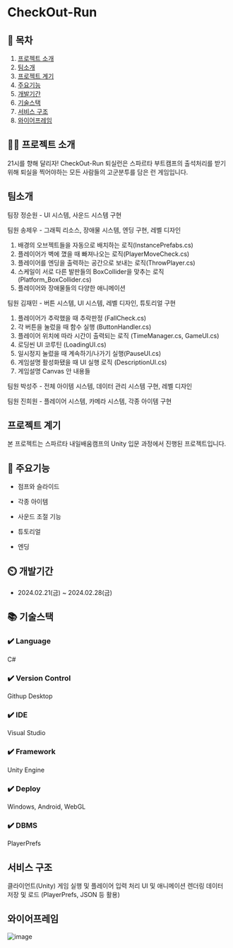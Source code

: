 # CheckOut-Run

## 📖 목차
1. [프로젝트 소개](#프로젝트-소개)
2. [팀소개](#팀소개)
3. [프로젝트 계기](#프로젝트-계기)
4. [주요기능](#주요기능)
5. [개발기간](#개발기간)
6. [기술스택](#기술스택)
7. [서비스 구조](#서비스-구조)
8. [와이어프레임](#와이어프레임)
    
## 👨‍🏫 프로젝트 소개
21시를 향해 달리자!
CheckOut-Run 퇴실런은 스파르타 부트캠프의 출석처리를 받기 위해 퇴실을 찍어야하는 모든 사람들의 고군분투를 담은 런 게임입니다.

## 팀소개
팀장 정순원 - UI 시스템, 사운드 시스템 구현

팀원 송제우 - 그래픽 리소스, 장애물 시스템, 엔딩 구현, 레벨 디자인
1. 배경의 오브젝트들을 자동으로 배치하는 로직(InstancePrefabs.cs)
2. 플레이어가 벽에 꼈을 때 빠져나오는 로직(PlayerMoveCheck.cs)
3. 플레이어를 엔딩을 출력하는 공간으로 보내는 로직(ThrowPlayer.cs)
4. 스케일이 서로 다른 발판들의 BoxCollider을 맞추는 로직(Platform_BoxCollider.cs)
5. 플레이어와 장애물들의 다양한 애니메이션


팀원 김재민 - 버튼 시스템, UI 시스템, 레벨 디자인, 튜토리얼 구현
1. 플레이어가 추락했을 때 추락판정 (FallCheck.cs)
2. 각 버튼을 눌렀을 때 함수 실행 (ButtonHandler.cs)
3. 플레이어 위치에 따라 시간이 출력되는 로직 (TimeManager.cs, GameUI.cs)
4. 로딩씬 UI 코루틴 (LoadingUI.cs)
5. 일시정지 눌렀을 때 계속하기/나가기 실행(PauseUI.cs)
6. 게임설명 활성화됐을 때 UI 실행 로직 (DescriptionUI.cs)
7. 게임설명 Canvas 안 내용들


팀원 박성주 - 전체 아이템 시스템, 데이터 관리 시스템 구현, 레벨 디자인

팀원 진희원 - 플레이어 시스템, 카메라 시스템, 각종 아이템 구현


## 프로젝트 계기
본 프로젝트는 스파르타 내일배움캠프의 Unity 입문 과정에서 진행된 프로젝트입니다.


## 💜 주요기능

- 점프와 슬라이드

- 각종 아이템

- 사운드 조절 기능

- 튜토리얼

- 엔딩


## ⏲️ 개발기간
- 2024.02.21(금) ~ 2024.02.28(금)

## 📚️ 기술스택

### ✔️ Language
C#

### ✔️ Version Control
Githup Desktop

### ✔️ IDE
Visual Studio

### ✔️ Framework
Unity Engine

### ✔️ Deploy
Windows, Android, WebGL

### ✔️  DBMS
PlayerPrefs

## 서비스 구조
클라이언트(Unity)
게임 실행 및 플레이어 입력 처리
UI 및 애니메이션 렌더링
데이터 저장 및 로드 (PlayerPrefs, JSON 등 활용)


## 와이어프레임
![image](https://github.com/user-attachments/assets/5fc52d6f-1831-4bbe-9dfa-2d3623fab6a6)
